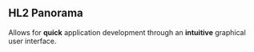 ## HL2 Panorama

Allows for **quick** application development through an **intuitive** graphical user interface.
